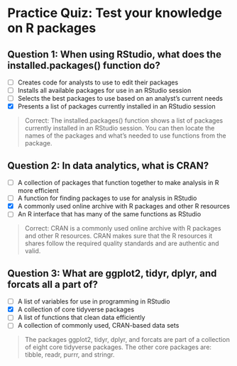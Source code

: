 # Practice Quiz: Test your knowledge on R packages

## Question 1: When using RStudio, what does the installed.packages() function do?

- [ ] Creates code for analysts to use to edit their packages
- [ ] Installs all available packages for use in an RStudio session
- [ ] Selects the best packages to use based on an analyst’s current needs
- [x] Presents a list of packages currently installed in an RStudio session

> Correct: The installed.packages() function shows a list of packages currently installed in an RStudio session. You can then locate the names of the packages and what’s needed to use functions from the package. 

## Question 2: In data analytics, what is CRAN?

- [ ] A collection of packages that function together to make analysis in R more efficient
- [ ] A function for finding packages to use for analysis in RStudio
- [x] A commonly used online archive with R packages and other R resources
- [ ] An R interface that has many of the same functions as RStudio

> Correct: CRAN is a commonly used online archive with R packages and other R resources. CRAN makes sure that the R resources it shares follow the required quality standards and are authentic and valid.

## Question 3: What are ggplot2, tidyr, dplyr, and forcats all a part of?

- [ ] A list of variables for use in programming in RStudio
- [x] A collection of core tidyverse packages
- [ ] A list of functions that clean data efficiently
- [ ] A collection of commonly used, CRAN-based data sets

> The packages ggplot2, tidyr, dplyr, and forcats are part of a collection of eight core tidyverse packages. The other core packages are: tibble, readr, purrr, and stringr.
